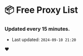# :package: Free Proxy List
### Updated every 15 minutes.

- Last updated: `2024-09-10 21:20`

:heart:
